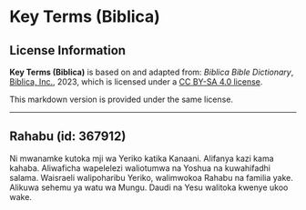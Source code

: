 # Key Terms (Biblica)

## License Information

**Key Terms (Biblica)** is based on and adapted from: _Biblica Bible Dictionary_, [Biblica, Inc.](https://www.biblica.com/), 2023, which is licensed under a [CC BY-SA 4.0 license](https://creativecommons.org/licenses/by-sa/4.0/legalcode.en).

This markdown version is provided under the same license.



--------------------------------

## Rahabu (id: 367912)

Ni mwanamke kutoka mji wa Yeriko katika Kanaani. Alifanya kazi kama kahaba. Aliwaficha wapelelezi waliotumwa na Yoshua na kuwahifadhi salama. Waisraeli walipoharibu Yeriko, walimwokoa Rahabu na familia yake. Alikuwa sehemu ya watu wa Mungu. Daudi na Yesu walitoka kwenye ukoo wake.



